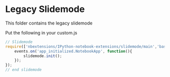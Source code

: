 Legacy Slidemode
================

This folder contains the legacy slidemode

Put the following in your custom.js


```javascript
// Slidemode
require(['nbextensions/IPython-notebook-extensions/slidemode/main','base/js/events'], function(slidemode, events){
    events.on('app_initialized.NotebookApp', function(){
        slidemode.init();
    });
});
// end slidemode
```
